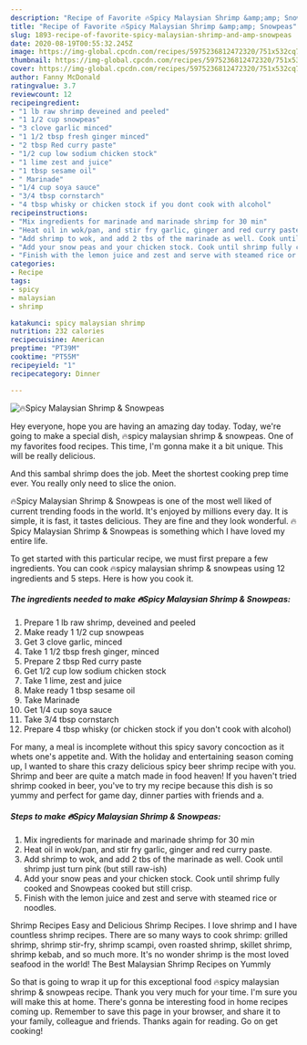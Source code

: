 ```yaml
---
description: "Recipe of Favorite 🔥Spicy Malaysian Shrimp &amp;amp; Snowpeas"
title: "Recipe of Favorite 🔥Spicy Malaysian Shrimp &amp;amp; Snowpeas"
slug: 1893-recipe-of-favorite-spicy-malaysian-shrimp-and-amp-snowpeas
date: 2020-08-19T00:55:32.245Z
image: https://img-global.cpcdn.com/recipes/5975236812472320/751x532cq70/🔥spicy-malaysian-shrimp-snowpeas-recipe-main-photo.jpg
thumbnail: https://img-global.cpcdn.com/recipes/5975236812472320/751x532cq70/🔥spicy-malaysian-shrimp-snowpeas-recipe-main-photo.jpg
cover: https://img-global.cpcdn.com/recipes/5975236812472320/751x532cq70/🔥spicy-malaysian-shrimp-snowpeas-recipe-main-photo.jpg
author: Fanny McDonald
ratingvalue: 3.7
reviewcount: 12
recipeingredient:
- "1 lb raw shrimp deveined and peeled"
- "1 1/2 cup snowpeas"
- "3 clove garlic minced"
- "1 1/2 tbsp fresh ginger minced"
- "2 tbsp Red curry paste"
- "1/2 cup low sodium chicken stock"
- "1 lime zest and juice"
- "1 tbsp sesame oil"
- " Marinade"
- "1/4 cup soya sauce"
- "3/4 tbsp cornstarch"
- "4 tbsp whisky or chicken stock if you dont cook with alcohol"
recipeinstructions:
- "Mix ingredients for marinade and marinade shrimp for 30 min"
- "Heat oil in wok/pan, and stir fry garlic, ginger and red curry paste."
- "Add shrimp to wok, and add 2 tbs of the marinade as well. Cook until shrimp just turn pink  (but still raw-ish)"
- "Add your snow peas and your chicken stock. Cook until shrimp fully cooked and Snowpeas cooked but still crisp."
- "Finish with the lemon juice and zest and serve with steamed rice or noodles."
categories:
- Recipe
tags:
- spicy
- malaysian
- shrimp

katakunci: spicy malaysian shrimp 
nutrition: 232 calories
recipecuisine: American
preptime: "PT39M"
cooktime: "PT55M"
recipeyield: "1"
recipecategory: Dinner

---
```



![🔥Spicy Malaysian Shrimp &amp; Snowpeas](https://img-global.cpcdn.com/recipes/5975236812472320/751x532cq70/🔥spicy-malaysian-shrimp-snowpeas-recipe-main-photo.jpg)

Hey everyone, hope you are having an amazing day today. Today, we're going to make a special dish, 🔥spicy malaysian shrimp &amp; snowpeas. One of my favorites food recipes. This time, I'm gonna make it a bit unique. This will be really delicious.

And this sambal shrimp does the job. Meet the shortest cooking prep time ever. You really only need to slice the onion.

🔥Spicy Malaysian Shrimp &amp; Snowpeas is one of the most well liked of current trending foods in the world. It's enjoyed by millions every day. It is simple, it is fast, it tastes delicious. They are fine and they look wonderful. 🔥Spicy Malaysian Shrimp &amp; Snowpeas is something which I have loved my entire life.


To get started with this particular recipe, we must first prepare a few ingredients. You can cook 🔥spicy malaysian shrimp &amp; snowpeas using 12 ingredients and 5 steps. Here is how you cook it.

<!--inarticleads1-->

##### The ingredients needed to make 🔥Spicy Malaysian Shrimp &amp; Snowpeas:

1. Prepare 1 lb raw shrimp, deveined and peeled
1. Make ready 1 1/2 cup snowpeas
1. Get 3 clove garlic, minced
1. Take 1 1/2 tbsp fresh ginger, minced
1. Prepare 2 tbsp Red curry paste
1. Get 1/2 cup low sodium chicken stock
1. Take 1 lime, zest and juice
1. Make ready 1 tbsp sesame oil
1. Take  Marinade
1. Get 1/4 cup soya sauce
1. Take 3/4 tbsp cornstarch
1. Prepare 4 tbsp whisky (or chicken stock if you don&#39;t cook with alcohol)


For many, a meal is incomplete without this spicy savory concoction as it whets one&#39;s appetite and. With the holiday and entertaining season coming up, I wanted to share this crazy delicious spicy beer shrimp recipe with you. Shrimp and beer are quite a match made in food heaven! If you haven&#39;t tried shrimp cooked in beer, you&#39;ve to try my recipe because this dish is so yummy and perfect for game day, dinner parties with friends and a. 

<!--inarticleads2-->

##### Steps to make 🔥Spicy Malaysian Shrimp &amp; Snowpeas:

1. Mix ingredients for marinade and marinade shrimp for 30 min
1. Heat oil in wok/pan, and stir fry garlic, ginger and red curry paste.
1. Add shrimp to wok, and add 2 tbs of the marinade as well. Cook until shrimp just turn pink  (but still raw-ish)
1. Add your snow peas and your chicken stock. Cook until shrimp fully cooked and Snowpeas cooked but still crisp.
1. Finish with the lemon juice and zest and serve with steamed rice or noodles.


Shrimp Recipes Easy and Delicious Shrimp Recipes. I love shrimp and I have countless shrimp recipes. There are so many ways to cook shrimp: grilled shrimp, shrimp stir-fry, shrimp scampi, oven roasted shrimp, skillet shrimp, shrimp kebab, and so much more. It&#39;s no wonder shrimp is the most loved seafood in the world! The Best Malaysian Shrimp Recipes on Yummly 

So that is going to wrap it up for this exceptional food 🔥spicy malaysian shrimp &amp; snowpeas recipe. Thank you very much for your time. I'm sure you will make this at home. There's gonna be interesting food in home recipes coming up. Remember to save this page in your browser, and share it to your family, colleague and friends. Thanks again for reading. Go on get cooking!

